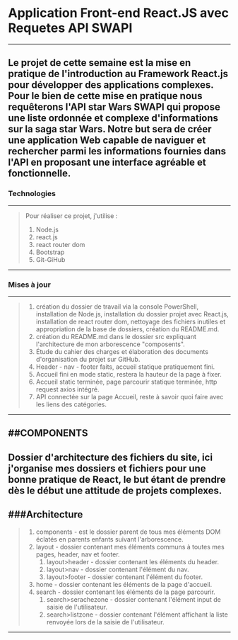 # Application Front-end React.JS avec Requetes API SWAPI
-----
Le projet de cette semaine est la mise en pratique de l'introduction au Framework React.js pour développer des applications complexes. Pour le bien de cette mise en pratique nous requêterons l'API star Wars SWAPI qui propose une liste ordonnée et complexe d'informations sur la saga star Wars.
Notre but sera de créer une application Web capable de naviguer et rechercher parmi les informations fournies dans l'API en proposant une interface agréable et fonctionnelle.
-----
### Technologies 
-----
> Pour réaliser ce projet, j'utilise :
> 
> 1. Node.js
> 2. react.js
> 3. react router dom
> 4. Bootstrap
> 5. Git-GiHub
-----
### Mises à jour
-----
> 1. création du dossier de travail via la console PowerShell, installation de Node.js, installation du dossier projet avec React.js, installation de react router dom, nettoyage des fichiers inutiles et appropriation de la base de dossiers, création du README.md.
> 2. création du README.md dans le dossier src expliquant l'architecture de mon arborescence "composents".
> 3. Étude du cahier des charges et élaboration des documents d'organisation du projet sur GitHub.
> 4. Header - nav - footer faits, accueil statique pratiquement fini.
> 5. Accueil fini en mode static, restera la hauteur de la page à fixer.
> 6. Accueil static terminée, page parcourir statique terminée, http request axios intégré.
> 7. API connectée sur la page Accueil, reste à savoir quoi faire avec les liens des catégories.
-----

##COMPONENTS
-----
Dossier d'architecture des fichiers du site, ici j'organise mes dossiers et fichiers pour une bonne pratique de React, le but étant de prendre dès le début une attitude de projets complexes.
-----
###Architecture
-----
> 1. components - est le dossier parent de tous mes éléments DOM éclatés en parents enfants suivant l'arborescence.
>   1. layout - dossier contenant mes éléments communs à toutes mes pages, header, nav et footer.
>       1. layout>header - dossier contenant les éléments du header.
>       2. layout>nav - dossier contenant l'élément du nav.
>       3. layout>footer - dossier contenant l'élément du footer.
>   2. home - dossier contenant les éléments de la page d'accueil.
>   3. search - dossier contenant les éléments de la page parcourir.
>       1. search>serachezone - dossier contenant l'élément input de saisie de l'utilisateur.
>       2. search>listzone - dossier contenant l'élément affichant la liste renvoyée lors de la saisie de l'utilisateur.
-----